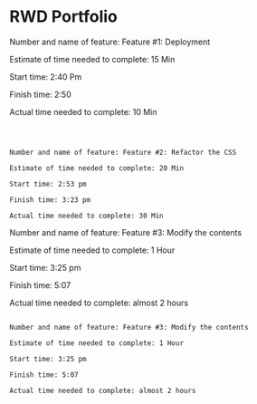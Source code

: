 # RWD Portfolio



Number and name of feature: Feature #1: Deployment

Estimate of time needed to complete: 15 Min

Start time: 2:40 Pm

Finish time: 2:50

Actual time needed to complete: 10 Min
```



Number and name of feature: Feature #2: Refactor the CSS

Estimate of time needed to complete: 20 Min

Start time: 2:53 pm

Finish time: 3:23 pm

Actual time needed to complete: 30 Min 
```


Number and name of feature: Feature #3: Modify the contents

Estimate of time needed to complete: 1 Hour

Start time: 3:25 pm

Finish time: 5:07

Actual time needed to complete: almost 2 hours 
```

Number and name of feature: Feature #3: Modify the contents

Estimate of time needed to complete: 1 Hour

Start time: 3:25 pm

Finish time: 5:07

Actual time needed to complete: almost 2 hours 
```



